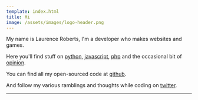 ```yaml
---
template: index.html
title: Hi
image: /assets/images/logo-header.png
---
```


My name is Laurence Roberts, I'm a developer who makes websites and games.

Here you'll find stuff on [python](/blog/tag/python), [javascript](/blog/tag/javascript), [php](/blog/tag/php) and the occasional bit of [opinion](/blog/tag/opinion).

You can find all my open-sourced code at [github](http://github.com/lsjroberts).

And follow my various ramblings and thoughts while coding on [twitter](http://twitter.com/gelatindesign).

---